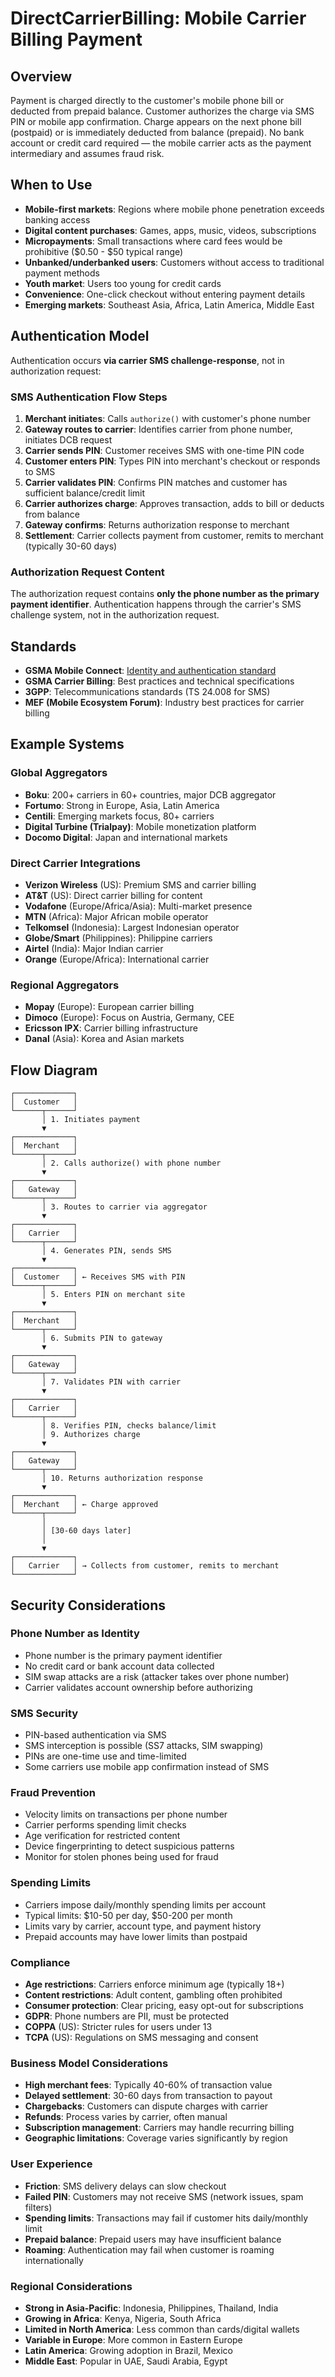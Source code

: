 # DirectCarrierBilling: Mobile Carrier Billing Payment

## Overview

Payment is charged directly to the customer's mobile phone bill or deducted from prepaid balance. Customer authorizes the charge via SMS PIN or mobile app confirmation. Charge appears on the next phone bill (postpaid) or is immediately deducted from balance (prepaid). No bank account or credit card required — the mobile carrier acts as the payment intermediary and assumes fraud risk.

## When to Use

- **Mobile-first markets**: Regions where mobile phone penetration exceeds banking access
- **Digital content purchases**: Games, apps, music, videos, subscriptions
- **Micropayments**: Small transactions where card fees would be prohibitive ($0.50 - $50 typical range)
- **Unbanked/underbanked users**: Customers without access to traditional payment methods
- **Youth market**: Users too young for credit cards
- **Convenience**: One-click checkout without entering payment details
- **Emerging markets**: Southeast Asia, Africa, Latin America, Middle East

## Authentication Model

Authentication occurs **via carrier SMS challenge-response**, not in authorization request:

### SMS Authentication Flow Steps

1. **Merchant initiates**: Calls `authorize()` with customer's phone number
2. **Gateway routes to carrier**: Identifies carrier from phone number, initiates DCB request
3. **Carrier sends PIN**: Customer receives SMS with one-time PIN code
4. **Customer enters PIN**: Types PIN into merchant's checkout or responds to SMS
5. **Carrier validates PIN**: Confirms PIN matches and customer has sufficient balance/credit limit
6. **Carrier authorizes charge**: Approves transaction, adds to bill or deducts from balance
7. **Gateway confirms**: Returns authorization response to merchant
8. **Settlement**: Carrier collects payment from customer, remits to merchant (typically 30-60 days)

### Authorization Request Content

The authorization request contains **only the phone number as the primary payment identifier**. Authentication happens through the carrier's SMS challenge system, not in the authorization request.

## Standards

- **GSMA Mobile Connect**: [Identity and authentication standard](https://www.gsma.com/identity/mobile-connect)
- **GSMA Carrier Billing**: Best practices and technical specifications
- **3GPP**: Telecommunications standards (TS 24.008 for SMS)
- **MEF (Mobile Ecosystem Forum)**: Industry best practices for carrier billing

## Example Systems

### Global Aggregators
- **Boku**: 200+ carriers in 60+ countries, major DCB aggregator
- **Fortumo**: Strong in Europe, Asia, Latin America
- **Centili**: Emerging markets focus, 80+ carriers
- **Digital Turbine (Trialpay)**: Mobile monetization platform
- **Docomo Digital**: Japan and international markets

### Direct Carrier Integrations
- **Verizon Wireless** (US): Premium SMS and carrier billing
- **AT&T** (US): Direct carrier billing for content
- **Vodafone** (Europe/Africa/Asia): Multi-market presence
- **MTN** (Africa): Major African mobile operator
- **Telkomsel** (Indonesia): Largest Indonesian operator
- **Globe/Smart** (Philippines): Philippine carriers
- **Airtel** (India): Major Indian carrier
- **Orange** (Europe/Africa): International carrier

### Regional Aggregators
- **Mopay** (Europe): European carrier billing
- **Dimoco** (Europe): Focus on Austria, Germany, CEE
- **Ericsson IPX**: Carrier billing infrastructure
- **Danal** (Asia): Korea and Asian markets

## Flow Diagram
```
┌─────────────┐
│  Customer   │
└──────┬──────┘
       │ 1. Initiates payment
       ▼
┌─────────────┐
│  Merchant   │
└──────┬──────┘
       │ 2. Calls authorize() with phone number
       ▼
┌─────────────┐
│   Gateway   │
└──────┬──────┘
       │ 3. Routes to carrier via aggregator
       ▼
┌─────────────┐
│   Carrier   │
└──────┬──────┘
       │ 4. Generates PIN, sends SMS
       ▼
┌─────────────┐
│  Customer   │ ← Receives SMS with PIN
└──────┬──────┘
       │ 5. Enters PIN on merchant site
       ▼
┌─────────────┐
│  Merchant   │
└──────┬──────┘
       │ 6. Submits PIN to gateway
       ▼
┌─────────────┐
│   Gateway   │
└──────┬──────┘
       │ 7. Validates PIN with carrier
       ▼
┌─────────────┐
│   Carrier   │
└──────┬──────┘
       │ 8. Verifies PIN, checks balance/limit
       │ 9. Authorizes charge
       ▼
┌─────────────┐
│   Gateway   │
└──────┬──────┘
       │ 10. Returns authorization response
       ▼
┌─────────────┐
│  Merchant   │ ← Charge approved
└──────┬──────┘
       │
       │ [30-60 days later]
       │
       ▼
┌─────────────┐
│   Carrier   │ → Collects from customer, remits to merchant
└─────────────┘
```

## Security Considerations

### Phone Number as Identity
- Phone number is the primary payment identifier
- No credit card or bank account data collected
- SIM swap attacks are a risk (attacker takes over phone number)
- Carrier validates account ownership before authorizing

### SMS Security
- PIN-based authentication via SMS
- SMS interception is possible (SS7 attacks, SIM swapping)
- PINs are one-time use and time-limited
- Some carriers use mobile app confirmation instead of SMS

### Fraud Prevention
- Velocity limits on transactions per phone number
- Carrier performs spending limit checks
- Age verification for restricted content
- Device fingerprinting to detect suspicious patterns
- Monitor for stolen phones being used for fraud

### Spending Limits
- Carriers impose daily/monthly spending limits per account
- Typical limits: $10-50 per day, $50-200 per month
- Limits vary by carrier, account type, and payment history
- Prepaid accounts may have lower limits than postpaid

### Compliance
- **Age restrictions**: Carriers enforce minimum age (typically 18+)
- **Content restrictions**: Adult content, gambling often prohibited
- **Consumer protection**: Clear pricing, easy opt-out for subscriptions
- **GDPR**: Phone numbers are PII, must be protected
- **COPPA** (US): Stricter rules for users under 13
- **TCPA** (US): Regulations on SMS messaging and consent

### Business Model Considerations
- **High merchant fees**: Typically 40-60% of transaction value
- **Delayed settlement**: 30-60 days from transaction to payout
- **Chargebacks**: Customers can dispute charges with carrier
- **Refunds**: Process varies by carrier, often manual
- **Subscription management**: Carriers may handle recurring billing
- **Geographic limitations**: Coverage varies significantly by region

### User Experience
- **Friction**: SMS delivery delays can slow checkout
- **Failed PIN**: Customers may not receive SMS (network issues, spam filters)
- **Spending limits**: Transactions may fail if customer hits daily/monthly limit
- **Prepaid balance**: Prepaid users may have insufficient balance
- **Roaming**: Authentication may fail when customer is roaming internationally

### Regional Considerations
- **Strong in Asia-Pacific**: Indonesia, Philippines, Thailand, India
- **Growing in Africa**: Kenya, Nigeria, South Africa
- **Limited in North America**: Less common than cards/digital wallets
- **Variable in Europe**: More common in Eastern Europe
- **Latin America**: Growing adoption in Brazil, Mexico
- **Middle East**: Popular in UAE, Saudi Arabia, Egypt
